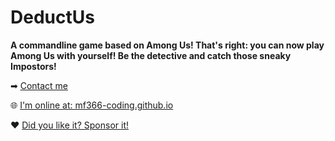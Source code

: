 # DeductUs
**A commandline game based on Among Us! That's right: you can now play Among Us with yourself! Be the detective and catch those sneaky Impostors!**

➡ [Contact me](mailto:real_mf366@yahoo.com)

🌐 [I'm online at: mf366-coding.github.io](https://mf366-coding.github.io)

❤ [Did you like it? Sponsor it!](https://buymeacoffee.com/mf366)
